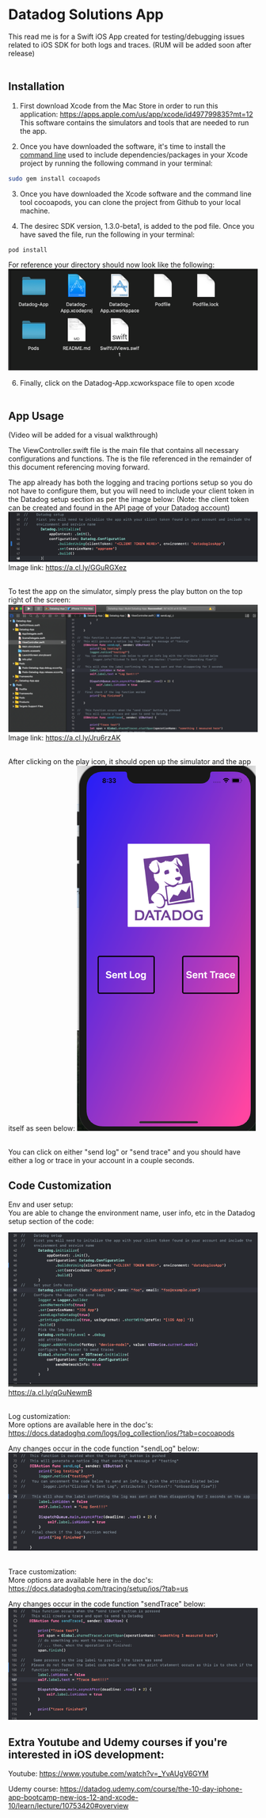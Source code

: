 # Datadog Solutions App
This read me is for a Swift iOS App created for testing/debugging issues related to iOS SDK for both logs and traces. (RUM will be added soon after release) <br />
&nbsp;

## Installation
1) First download Xcode from the Mac Store in order to run this application:
https://apps.apple.com/us/app/xcode/id497799835?mt=12
This software contains the simulators and tools that are needed to run the app. 

2) Once you have downloaded the software, it's time to install the [command line](https://guides.cocoapods.org/using/getting-started.html) used to include dependencies/packages in your Xcode project by running the following command in your terminal:

```bash
sudo gem install cocoapods
```

3) Once you have downloaded the Xcode software and the command line tool cocoapods, you can clone the project from Github to your local machine. 

4) The desirec SDK version, 1.3.0-beta1, is added to the pod file. Once you have saved the file, run the following in your terminal:
```podfile
pod install
```

For reference your directory should now look like the following:
![image](images/filesetup.png)

6) Finally, click on the Datadog-App.xcworkspace file to open xcode <br />
&nbsp;

## App Usage
(Video will be added for a visual walkthrough)

The ViewController.swift file is the main file that contains all necessary configurations and functions. The is the file referenced in the remainder of this document referencing moving forward. 

The app already has both the logging and tracing portions setup so you do not have to configure them, but you will need to include your client token in the Datadog setup section as per the image below: (Note: the client token can be created and found in the API page of your Datadog account)
![token](images/configToken.png)
Image link: https://a.cl.ly/GGuRGXez
 <br />
&nbsp;

To test the app on the simulator, simply press the play button on the top right of the screen:
![simulator](images/simulator.png) 
Image link: https://a.cl.ly/Jru6rzAK
<br />
&nbsp;

After clicking on the play icon, it should open up the simulator and the app itself as seen below:
![app](images/app.png)
<br />
&nbsp;

You can click on either "send log" or "send trace" and you should have either a log or trace in your account in a couple seconds. 

## Code Customization

Env and user setup: <br />
You are able to change the environment name, user info, etc in the Datadog setup section of the code:

![init](images/initialize.png)
https://a.cl.ly/qGuNewmB 
<br />
&nbsp;


Log customization: <br />
More options are available here in the doc's: https://docs.datadoghq.com/logs/log_collection/ios/?tab=cocoapods

Any changes occur in the code function "sendLog" below:
![log](images/logs.png)<br />
&nbsp;

Trace customization: <br />
More options are available here in the doc's: https://docs.datadoghq.com/tracing/setup/ios/?tab=us

Any changes occur in the code function "sendTrace" below:
![log](images/trace.png)

## Extra Youtube and Udemy courses if you're interested in iOS development:
Youtube: https://www.youtube.com/watch?v=_YvAUgV6GYM

Udemy course: https://datadog.udemy.com/course/the-10-day-iphone-app-bootcamp-new-ios-12-and-xcode-10/learn/lecture/10753420#overview

